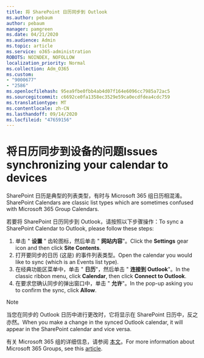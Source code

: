 ```yaml
---
title: 将 SharePoint 日历同步到 Outlook
ms.author: pebaum
author: pebaum
manager: pamgreen
ms.date: 04/21/2020
ms.audience: Admin
ms.topic: article
ms.service: o365-administration
ROBOTS: NOINDEX, NOFOLLOW
localization_priority: Normal
ms.collection: Adm_O365
ms.custom:
- "9000677"
- "2586"
ms.openlocfilehash: 95ea9fbe0fbb4ab4d07f164e6096cc7985a72ac5
ms.sourcegitcommit: c6692ce0fa1358ec3529e59ca0ecdfdea4cdc759
ms.translationtype: MT
ms.contentlocale: zh-CN
ms.lasthandoff: 09/14/2020
ms.locfileid: "47659156"
---
```

# <a name="issues-synchronizing-your-calendar-to-devices"></a><span data-ttu-id="f3829-102">将日历同步到设备的问题</span><span class="sxs-lookup"><span data-stu-id="f3829-102">Issues synchronizing your calendar to devices</span></span>

<span data-ttu-id="f3829-103">SharePoint 日历是典型的列表类型，有时与 Microsoft 365 组日历相混淆。</span><span class="sxs-lookup"><span data-stu-id="f3829-103">SharePoint Calendars are classic list types which are sometimes confused with Microsoft 365 Group Calendars.</span></span>

<span data-ttu-id="f3829-104">若要将 SharePoint 日历同步到 Outlook，请按照以下步骤操作：</span><span class="sxs-lookup"><span data-stu-id="f3829-104">To sync a SharePoint Calendar to Outlook, please follow these steps:</span></span>

1. <span data-ttu-id="f3829-105">单击 " **设置** " 齿轮图标，然后单击 " **网站内容**"。</span><span class="sxs-lookup"><span data-stu-id="f3829-105">Click the **Settings** gear icon and then click **Site Contents**.</span></span>
2. <span data-ttu-id="f3829-106">打开要同步的日历 (这是) 的事件列表类型。</span><span class="sxs-lookup"><span data-stu-id="f3829-106">Open the calendar you would like to sync (which is an Events list type).</span></span>
3. <span data-ttu-id="f3829-107">在经典功能区菜单中，单击 " **日历**"，然后单击 " **连接到 Outlook**"。</span><span class="sxs-lookup"><span data-stu-id="f3829-107">In the classic ribbon menu, click **Calendar**, then click **Connect to Outlook**.</span></span>
4. <span data-ttu-id="f3829-108">在要求您确认同步的弹出窗口中，单击 " **允许**"。</span><span class="sxs-lookup"><span data-stu-id="f3829-108">In the pop-up asking you to confirm the sync, click **Allow**.</span></span>

>[!Note]
> <span data-ttu-id="f3829-109">当您在同步的 Outlook 日历中进行更改时，它将显示在 SharePoint 日历中，反之亦然。</span><span class="sxs-lookup"><span data-stu-id="f3829-109">When you make a change in the synced Outlook calendar, it will appear in the SharePoint calendar and vice versa.</span></span>

<span data-ttu-id="f3829-110">有关 Microsoft 365 组的详细信息，请参阅 [本文](https://support.office.com/article/Learn-about-Office-365-groups-b565caa1-5c40-40ef-9915-60fdb2d97fa2)。</span><span class="sxs-lookup"><span data-stu-id="f3829-110">For more information about Microsoft 365 Groups, see this [article](https://support.office.com/article/Learn-about-Office-365-groups-b565caa1-5c40-40ef-9915-60fdb2d97fa2).</span></span>
